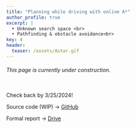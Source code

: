 ```yaml
---
title: "Planning while driving with online A*"
author_profile: true
excerpt: |
  • Unknown search space <br>
  • Pathfinding & obstacle avoidance<br>
key: 4
header:
  teaser: /assets/Astar.gif
---
```

###### This page is currently under construction. 

<br>
Check back by 3/25/2024!

Source code (WIP) &#8594; <a href="https://github.com/nahder/Online-Planning-Astar" class="github-button" target="_blank">GitHub</a>

Formal report &#8594; <a href="https://drive.google.com/file/d/1Elw4FUcKsP72FHPNwD7SjjX0U9Ruhi1Z/view?usp=drive_link" class="github-button" target="_blank">Drive</a>
